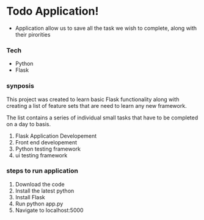 # Todo Application!

  - Application allow us to save all the task we wish to complete, along with their pirorities
  
### Tech


* Python 
* Flask

### synposis

This project was created to learn basic Flask functionality along with creating a list of feature sets that are need to learn any new framework.

The list contains a series of individual small tasks that have to be completed on a day to basis.

1. Flask Application Developement
2. Front end developement 
3. Python testing framework 
4. ui testing framework

### steps to run application 

1. Download the code 
2. Install the latest python 
3. Install Flask
4. Run python app.py 
5. Navigate to localhost:5000




